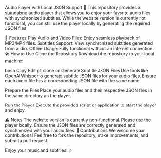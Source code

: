 Audio Player with Local JSON Support 🎵
This repository provides a standalone audio player that allows you to enjoy your favorite audio files with synchronized subtitles. While the website version is currently not functional, you can still use the player locally by generating the required JSON files.

🚀 Features
Play Audio and Video Files: Enjoy seamless playback of MP3/MP4 files.
Subtitles Support: View synchronized subtitles generated from audio.
Offline Usage: Fully functional without an internet connection.
🛠️ How to Use
Clone the Repository
Download the repository to your local machine:

bash
Copy
Edit
git clone <repository-url>
cd <repository-name>
Generate Subtitle JSON Files
Use tools like OpenAI Whisper to generate subtitle JSON files for your audio files. Ensure each audio file has a corresponding JSON file with the same name.

Prepare the Files
Place your audio files and their respective JSON files in the same directory as the player.

Run the Player
Execute the provided script or application to start the player and enjoy.

⚠️ Notes
The website version is currently non-functional. Please use the player locally.
Ensure the JSON files are correctly generated and synchronized with your audio files.
🤝 Contributions
We welcome your contributions! Feel free to fork the repository, make improvements, and submit a pull request.

Enjoy your music and subtitles! 🎶

